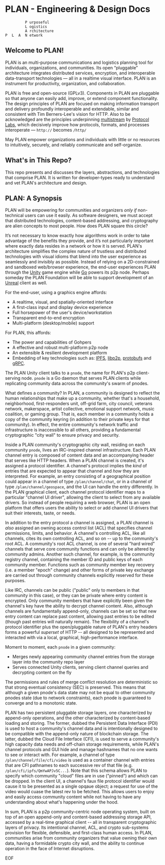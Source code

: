 # PLAN - Engineering & Design Docs

```
         P urposeful
         L ogistics
         A rchitecture
P  L  A  N etwork
```
## Welcome to PLAN!

PLAN is an multi-purpose communications and logistics planning tool for individuals, organizations, and communities. Its open “pluggable” architecture integrates distributed services, encryption, and interoperable data-transport technologies — all in a realtime visual interface. PLAN is an instrument for productivity, organization, and collaboration.

PLAN is free and open-source (GPLv3). Components in PLAN are pluggable so that anyone can easily add, improve, or extend component functionality. The design principles of PLAN are focused on making information transport and delivery profoundly interoperable and extendable, similar and consistent with Tim Berners-Lee's vision for HTTP. Also to be acknowledged are the principles underpinning [multistream](https://github.com/multiformats/multistream) by [Protocol Labs](https://protocol.ai), which decisively improve how protocols, formats, and processes interoperate — `http://` becomes `/http/`

May PLAN empower organizations and individuals with little or no resources to intuitively, securely, and reliably communicate and self-organize.

## What's in This Repo?

This repo presents and discusses the layers, abstractions, and technologies that comprise PLAN.  It is written for developer-types ready to understand and vet PLAN's architecture and design.  

## PLAN: A Synopsis

PLAN will be empowering for communities and organizers _only if_ non-technical users can use it easily. As software designers, we must accept that distributed technologies, content-based addressing, and cryptography are alien concepts to most people. How does PLAN square this circle?

It’s not necessary to know exactly how algorithms work in order to take advantage of the benefits they provide, and it’s not particularly important where exactly data resides in a network or how it is served. PLAN's architecture simplifies the complex nature of trustless and distributed technologies with visual idioms that blend into the user experience as seamlessly and invisibly as possible. Instead of relying on a 2D-constrained and sandboxed web/browser experience, the end-user experiences PLAN through the [Unity](https://unity3d.com) game engine while [Go](https://golang.org) powers its p2p node. Perhaps someday the PLAN Foundation will be able to support development of an [Unreal](https://www.unrealengine.com) client as well.

For the end-user, using a graphics engine affords:
   - A realtime, visual, and spatially-oriented interface
   - A first-class input and display device experience
   - Full horsepower of the user's device/workstation
   - Transparent end-to-end encryption
   - Multi-platform (desktop/mobile) support

For PLAN, this affords: 
   - The power and capabilities of Gohpers
   - A effective and robust multi-platform p2p node
   - An extensible & resilient development platform
   - Embedding of key technologies such as: [IPFS](https://github.com/ipfs), [libp2p](https://github.com/libp2p), [protobufs](https://developers.google.com/protocol-buffers) and [gRPC](https://grpc.io).

The PLAN Unity client talks to a `pnode`, the name for PLAN's p2p client-serving node.  `pnode` is a Go daemon that serves PLAN clients while replicating community data across the community's swarm of pnodes.  

What defines a community? In PLAN, a community is designed to reflect the human relationships that make up a community, whether that's a household, neighborhood, first-responders unit, off-grid farm, city council, veterans network, makerspace, artist collective, emotional support network, music coalition, or gaming group. That is, each member in a community holds a copy of the community keyring (in addition to their private keys for that community). In effect, the entire community's network traffic and infrastructure is inaccessible to all others, providing a fundamental cryptographic "city wall" to ensure privacy and security.  

Inside a PLAN community's cryptographic city wall, residing on each community `pnode`, lives an IRC-inspired channel infrastructure. Each PLAN channel entry is composed of content data and an accompanying header that serves like HTTP headers. When a PLAN channel is created, it's assigned a protocol identifier. A channel's protocol implies the _kind_ of entries that are expected to appear that channel and _how_ they are interpreted. For example, an entry consisting of a geographical position could appear in a channel of type `/plan/channel/chat`, or in a channel of type `/plan/channel/geospace`, and the UI can handle the entry differently. In the PLAN graphical client, each channel protocol identifier maps to a particular "channel UI driver", allowing the client to select from any available drivers. So instead of people requiring a web browser, PLAN is an open platform that offers users the ability to select or add channel UI drivers that suit their interests, taste, or needs.

In addition to the entry protocol a channel is assigned, a PLAN channel is _also_ assigned an owning access control list (ACL) that specifies channel permissions, limits, and behavior. A channel's controlling ACL, like all channels, cites its own controlling ACL, and so on -- up to the community's root ACL. A community's root ACL channel, is one of several "hard wired" channels that serve core community functions and can only be altered by community admins. Another such channel, for example, is the community registry channel, containing the member ID and public keys of each community member. Functions such as community member key recovery (i.e. a member "epoch" change) and other forms of private key exchange are carried out through community channels explicitly reserved for these purposes.

Like IRC, channels can be public ("public" only to members in that community in this case), or they can be private where entry content is encrypted. Only community members that have explicitly been given the channel's key have the ability to decrypt channel content.  Also, although channels are fundamentally append-only, channels can be set so that new entry content can replace past content, allowing past entries to be edited (though past entries will naturally remain). The flexibility of a channel's protocol identifier plus the open/pluggable nature of PLAN's entry headers forms a powerful _superset_ of HTTP -- all designed to be represented and interacted with via a local, graphical, high-performance interface.

Moment to moment, each `pnode` in a given community:
   - Merges newly appearing community channel entries from the storage layer into the community repo layer
   - Serves connected Unity clients, serving client channel queries and decrypting content on the fly

The permissions and rules of merge conflict resolution are deterministic so that strong eventual consistency (SEC) is preserved. This means that although a given pnode's data state may not be equal to other community pnodes state (due to network constraints), each pnode is guaranteed to converge and to a monotonic state.

PLAN has two persistent pluggable storage layers, one characterized by append-only operations, and the other characterized by content-based loading and storing. The former, dubbed the Persistent Data Interface (PDI) is used to host a community's channel data and is intentionally designed to be compatible with the append-only nature of blockchain storage. The latter, dubbed the Cloud File Interface (CFI), is used to serve a community's high capacity data needs and off-chain storage requirements, while PLAN's channel protocols and GUI hide and manage hashnames that no one wants to see or interact with. For example, a channel of type `/plan/channel/file/cfi/video` is used as a container channel with entries that are CFI pathnames to each successive rev of that file (e.g. `/plan/cfi/ipfs/QmYwAPJv5C...`). Note that this schema allows PLAN to specify which community "cloud" files are in use ("pinned") and which can be dropped. In the client UI, a channel's faux file protocol identifier would cause it to be presented as a single opqaue object; a request for use of the video would cuase the latest rev to be fetched. This allows users to enjoy and easily access community content while not having to have any understanding about what's happening under the hood.

In sum, PLAN is a p2p community-centric node operating system, built on top of an open append-only and content-based addressing storage API, accessed by a real-time graphical client -- all in transparent cryptographic layers of privacy. Its intentional channel, ACL, and crypto sub-systems provision for flexible, defensible, and first-class human access. In PLAN, communities arise from community organizers that value owning their own data, having a formidable crypto city wall, and the ability to continue operation in the face of Internet disruptions.  


EOF
